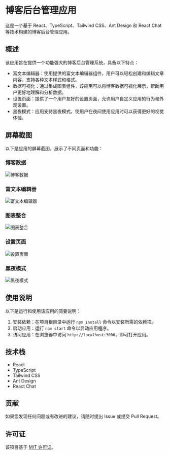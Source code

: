 # 博客后台管理应用

这是一个基于 React、TypeScript、Tailwind CSS、Ant Design 和 React Chat 等技术构建的博客后台管理应用。

## 概述

该应用旨在提供一个功能强大的博客后台管理系统，具备以下特点：

- 富文本编辑器：使用提供的富文本编辑器组件，用户可以轻松创建和编辑文章内容，支持各种文本样式和格式。
- 数据可视化：通过集成图表组件，该应用可以将博客数据可视化展示，帮助用户更好地理解和分析数据。
- 设置页面：提供了一个用户友好的设置页面，允许用户自定义应用的行为和外观设置。
- 黑夜模式：应用支持黑夜模式，使用户在夜间使用应用时可以获得更好的视觉体验。

## 屏幕截图

以下是应用的屏幕截图，展示了不同页面和功能：

### 博客数据

![博客数据](https://images.huangrx.cn/uploads/2023/06/18/1687084119056.png)

### 富文本编辑器

![富文本编辑器](https://images.huangrx.cn/uploads/2023/06/18/1687085595648.png)

### 图表整合

![图表整合](https://images.huangrx.cn/uploads/2023/06/18/1687084193539.png)

### 设置页面

![设置页面](https://images.huangrx.cn/uploads/2023/06/18/1687084213948.png)

### 黑夜模式

![黑夜模式](https://images.huangrx.cn/uploads/2023/06/18/1687084232559.png)

## 使用说明

以下是运行和使用该应用的简要说明：

1. 安装依赖：在项目根目录中运行 `npm install` 命令以安装所需的依赖项。
2. 启动应用：运行 `npm start` 命令以启动应用程序。
3. 访问应用：在浏览器中访问 `http://localhost:3000`，即可打开应用。

## 技术栈

- React
- TypeScript
- Tailwind CSS
- Ant Design
- React Chat

## 贡献

如果您发现任何问题或有改进的建议，请随时提出 Issue 或提交 Pull Request。

## 许可证

该项目基于 [MIT 许可证](LICENSE)。
